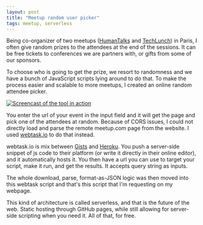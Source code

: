 ```yaml
---
layout: post
title: "Meetup random user picker"
tags: meetup, serverless
---
```


Being co-organizer of two meetups ([HumanTalks][1] and [TechLunch][2]) in Paris,
I often give random prizes to the attendees at the end of the sessions. It
can be free tickets to conferences we are partners with, or gifts from some of
our sponsors.

To choose who is going to get the prize, we resort to randomness and we have
a bunch of JavaScript scripts lying around to do that. To make the process
easier and scalable to more meetups, I created an online random attendee picker.

[![Screencast of the tool in
action][3]](https://pixelastic.github.io/meetup-random-user/)

You enter the url of your event in the input field and it will get the page and
pick one of the attendees at random. Because of CORS issues, I could not
directly load and parse the remote meetup.com page from the website. I used
[webtask.io][4] to do that instead.

webtask.io is mix between [Gists][5] and [Heroku][6]. You push a server-side
snippet of js code to their platform (or write it directly in their online
editor), and it automatically hosts it. You then have a url you can use to target
your script, make it run, and get the results. It accepts query string as
inputs.

The whole download, parse, format-as-JSON logic was then moved into this webtask
script and that's this script that I'm requesting on my webpage.

This kind of architecture is called serverless, and that is the future of the
web. Static hosting through GitHub pages, while still allowing for server-side
scripting when you need it. All of that, for free.


[1]: https://www.meetup.com/fr-FR/HumanTalks-Paris/
[2]: https://www.meetup.com/fr-FR/Tech-Lunch/
[3]: /img/files/2017-03-28/screencast.gif
[4]: https://webtask.io/
[5]: https://gist.github.com/
[6]: https://www.heroku.com/
